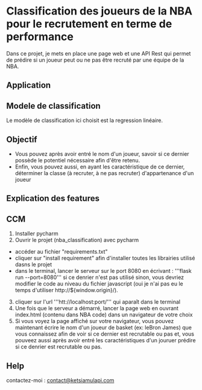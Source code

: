 # Classification des joueurs de la NBA pour le recrutement en terme de performance 


Dans ce projet, je mets en place une page web et une API Rest qui permet de prédire si un joueur peut ou ne pas être recruté par une équipe de la NBA.

## Application


## Modele de classification

Le modèle de classification ici choisit est la regression linéaire.

## Objectif 

* Vous pouvez après avoir entré le nom d'un joueur, savoir si ce dernier possède le potentiel nécessaire afin d'être retenu.
* Enfin, vous pouvez aussi, en ayant les caractéristique de ce dernier, déterminer la classe (à recruter, à ne pas recruter) d'appartenance d'un joueur

## Explication des features


## CCM

1) Installer pycharm
2) Ouvrir le projet (nba_classification) avec pycharm
* accéder au fichier "requirements.txt"
* cliquer sur "install requirement" afin d'installer toutes les librairies utilisé dasns le projet
* dans le terminal, lancer le serveur sur le port 8080 en écrivant : 
  '''flask run --port=8080'''
  si ce denrier n'est pas utilisé sinon, vous devriez modifier le code au niveau du fichier javascript (oui je n'ai pas eu le temps d'utiliser http://${window.origin}/).
3) cliquer sur l'url '''htt://localhost:port/''' qui aparaît dans le terminal
3) Une fois que le serveur a démarré, lancer la page web en ouvrant index.html (contenu dans NBA code) dans un navigateur de votre choix
4) Si vous voyez la page affiché sur votre navigateur, vous pouvez maintenant écrire le nom d'un joueur de basket (ex: leBron James) que vous connaissez afin de voir si ce dernier est recrutable ou pas et, vous pouveez aussi après avoir entré les caractéristiques d'un jouruer prédire si ce denrier est recrutable ou pas.

## Help

contactez-moi : contact@ketsiamulapi.com
   
